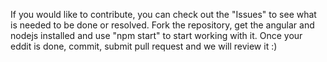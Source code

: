 If you would like to contribute, you can check out the "Issues" to see what is needed to be done or resolved.
Fork the repository, get the angular and nodejs installed and use "npm start" to start working with it.
Once your eddit is done, commit, submit pull request and we will review it :)
